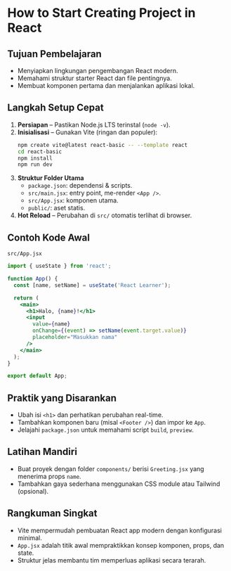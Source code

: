 # How to Start Creating Project in React

## Tujuan Pembelajaran
- Menyiapkan lingkungan pengembangan React modern.
- Memahami struktur starter React dan file pentingnya.
- Membuat komponen pertama dan menjalankan aplikasi lokal.

## Langkah Setup Cepat
1. **Persiapan** – Pastikan Node.js LTS terinstal (`node -v`).
2. **Inisialisasi** – Gunakan Vite (ringan dan populer):
   ```bash
   npm create vite@latest react-basic -- --template react
   cd react-basic
   npm install
   npm run dev
   ```
3. **Struktur Folder Utama**
   - `package.json`: dependensi & scripts.
   - `src/main.jsx`: entry point, me-render `<App />`.
   - `src/App.jsx`: komponen utama.
   - `public/`: aset statis.
4. **Hot Reload** – Perubahan di `src/` otomatis terlihat di browser.

## Contoh Kode Awal
`src/App.jsx`
```jsx
import { useState } from 'react';

function App() {
  const [name, setName] = useState('React Learner');

  return (
    <main>
      <h1>Halo, {name}!</h1>
      <input
        value={name}
        onChange={(event) => setName(event.target.value)}
        placeholder="Masukkan nama"
      />
    </main>
  );
}

export default App;
```

## Praktik yang Disarankan
- Ubah isi `<h1>` dan perhatikan perubahan real-time.
- Tambahkan komponen baru (misal `<Footer />`) dan impor ke `App`.
- Jelajahi `package.json` untuk memahami script `build`, `preview`.

## Latihan Mandiri
- Buat proyek dengan folder `components/` berisi `Greeting.jsx` yang menerima props `name`.
- Tambahkan gaya sederhana menggunakan CSS module atau Tailwind (opsional).

## Rangkuman Singkat
- Vite mempermudah pembuatan React app modern dengan konfigurasi minimal.
- `App.jsx` adalah titik awal mempraktikkan konsep komponen, props, dan state.
- Struktur jelas membantu tim memperluas aplikasi secara terarah.
